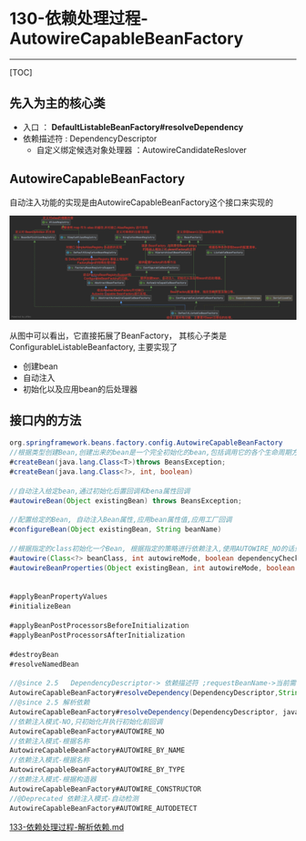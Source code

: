 # 130-依赖处理过程-AutowireCapableBeanFactory

---

[TOC]

## 先入为主的核心类

- 入口 ： **DefaultListableBeanFactory#resolveDependency**
- 依赖描述符 : DependencyDescriptor
  - 自定义绑定候选对象处理器 ：AutowireCandidateReslover	

## AutowireCapableBeanFactory

自动注入功能的实现是由AutowireCapableBeanFactory这个接口来实现的

<img src="../../assets/image-20200919224648982.png" alt="image-20200919224648982" style="zoom:80%;" />

从图中可以看出，它直接拓展了BeanFactory， 其核心子类是ConfigurableListableBeanfactory, 主要实现了

- 创建bean
- 自动注入
- 初始化以及应用bean的后处理器

## 接口内的方法

```java
org.springframework.beans.factory.config.AutowireCapableBeanFactory
//根据类型创建Bean,创建出来的bean是一个完全初始化的bean,包括调用它的各个生命周期方法
#createBean(java.lang.Class<T>)throws BeansException;
#createBean(java.lang.Class<?>, int, boolean)
  
//自动注入给定bean,通过初始化后置回调和bena属性回调
#autowireBean(Object existingBean) throws BeansException;

//配置给定的Bean, 自动注入Bean属性,应用bean属性值,应用工厂回调
#configureBean(Object existingBean, String beanName)

//根据指定的class初始化一个Bean, 根据指定的策略进行依赖注入,使用AUTOWIRE_NO的话只应用before-instantiation的回调(比如注解驱动的注入)
#autowire(Class<?> beanClass, int autowireMode, boolean dependencyCheck);
#autowireBeanProperties(Object existingBean, int autowireMode, boolean dependencyCheck)


#applyBeanPropertyValues
#initializeBean

#applyBeanPostProcessorsBeforeInitialization
#applyBeanPostProcessorsAfterInitialization

#destroyBean
#resolveNamedBean

//@since 2.5   DependencyDescriptor-> 依赖描述符 ;requestBeanName->当前需要注入的Bean名称
AutowireCapableBeanFactory#resolveDependency(DependencyDescriptor,String requestBeanName)
//@since 2.5 解析依赖
AutowireCapableBeanFactory#resolveDependency(DependencyDescriptor, java.lang.String, java.util.Set<java.lang.String>, TypeConverter)
//依赖注入模式-NO,只初始化并执行初始化前回调
AutowireCapableBeanFactory#AUTOWIRE_NO
//依赖注入模式-根据名称
AutowireCapableBeanFactory#AUTOWIRE_BY_NAME
//依赖注入模式-根据名称
AutowireCapableBeanFactory#AUTOWIRE_BY_TYPE
//依赖注入模式-根据构造器
AutowireCapableBeanFactory#AUTOWIRE_CONSTRUCTOR
//@Deprecated 依赖注入模式-自动检测
AutowireCapableBeanFactory#AUTOWIRE_AUTODETECT
```

 [133-依赖处理过程-解析依赖.md](133-依赖处理过程-解析依赖.md) 



